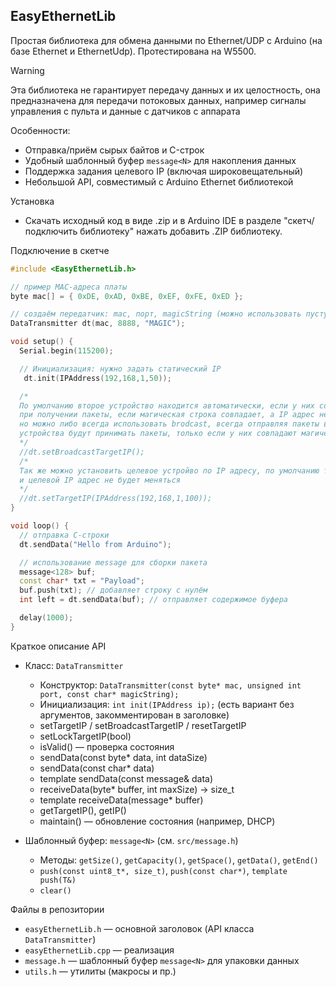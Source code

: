 ## EasyEthernetLib

Простая библиотека для обмена данными по Ethernet/UDP с Arduino (на базе Ethernet и EthernetUdp). Протестирована на W5500.

> [!WARNING]
> Эта библиотека не гарантирует передачу данных и их целостность, она предназначена для передачи потоковых данных, например сигналы управления с пульта и данные с датчиков с аппарата

Особенности:
- Отправка/приём сырых байтов и C-строк
- Удобный шаблонный буфер `message<N>` для накопления данных
- Поддержка задания целевого IP (включая широковещательный)
- Небольшой API, совместимый с Arduino Ethernet библиотекой

Установка
- Скачать исходный код в виде .zip и в Arduino IDE в разделе "скетч/подключить библиотеку" нажать добавить .ZIP библиотеку.


Подключение в скетче
```cpp
#include <EasyEthernetLib.h>

// пример MAC-адреса платы
byte mac[] = { 0xDE, 0xAD, 0xBE, 0xEF, 0xFE, 0xED };

// создаём передатчик: mac, порт, magicString (можно использовать пустую строку)
DataTransmitter dt(mac, 8888, "MAGIC");

void setup() {
  Serial.begin(115200);

  // Инициализация: нужно задать статический IP
   dt.init(IPAddress(192,168,1,50));

  /* 
  По умолчанию второе устройство находится автоматически, если у них совпадают магические строки,
  при получении пакеты, если магическая строка совпадает, а IP адрес не совпадает, то целевой IP аддрес обновляется
  но можно либо всегда использовать brodcast, всегда отправляя пакеты всем устройствам в сети, 
  устройства будут принимать пакеты, только если у них совпадают магические строки 
  */
  //dt.setBroadcastTargetIP(); 
  /*
  Так же можно установить целевое устройво по IP адресу, по умолчанию таким образом устройство фиксируется
  и целевой IP адрес не будет меняться
  */
  //dt.setTargetIP(IPAddress(192,168,1,100));
}

void loop() {
  // отправка C-строки
  dt.sendData("Hello from Arduino");

  // использование message для сборки пакета
  message<128> buf;
  const char* txt = "Payload";
  buf.push(txt); // добавляет строку с нулём
  int left = dt.sendData(buf); // отправляет содержимое буфера

  delay(1000);
}
```

Краткое описание API

- Класс: `DataTransmitter`
  - Конструктор: `DataTransmitter(const byte* mac, unsigned int port, const char* magicString);`
  - Инициализация: `int init(IPAddress ip);` (есть вариант без аргументов, закомментирован в заголовке)
  - setTargetIP / setBroadcastTargetIP / resetTargetIP
  - setLockTargetIP(bool)
  - isValid() — проверка состояния
  - sendData(const byte* data, int dataSize)
  - sendData(const char* data)
  - template<int N> sendData(const message<N>& data)
  - receiveData(byte* buffer, int maxSize) -> size_t
  - template<int N> receiveData(message<N>* buffer)
  - getTargetIP(), getIP()
  - maintain() — обновление состояния (например, DHCP)

- Шаблонный буфер: `message<N>` (см. `src/message.h`)
  - Методы: `getSize()`, `getCapacity()`, `getSpace()`, `getData()`, `getEnd()`
  - `push(const uint8_t*, size_t)`, `push(const char*)`, `template push(T&)`
  - `clear()`

Файлы в репозитории
- `easyEthernetLib.h` — основной заголовок (API класса `DataTransmitter`)
- `easyEthernetLib.cpp` — реализация
- `message.h` — шаблонный буфер `message<N>` для упаковки данных
- `utils.h` — утилиты (макросы и пр.)
